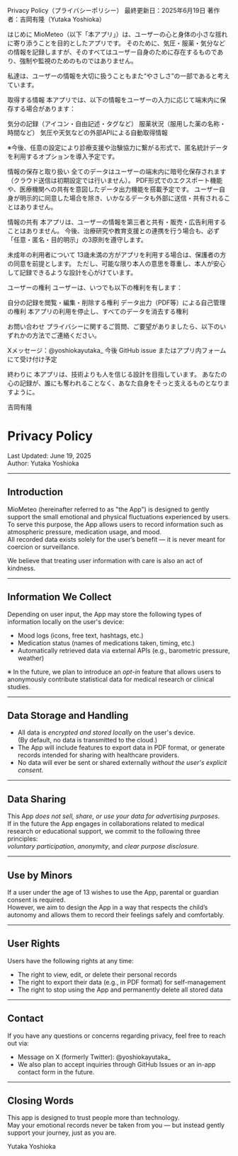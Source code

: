 Privacy Policy（プライバシーポリシー）
最終更新日：2025年6月19日
著作者：吉岡有隆（Yutaka Yoshioka）

はじめに
MioMeteo（以下「本アプリ」）は、ユーザーの心と身体の小さな揺れに寄り添うことを目的としたアプリです。
そのために、気圧・服薬・気分などの情報を記録しますが、そのすべてはユーザー自身のために存在するものであり、強制や監視のためのものではありません。

私達は、ユーザーの情報を大切に扱うこともまた“やさしさ”の一部であると考えています。

取得する情報
本アプリでは、以下の情報をユーザーの入力に応じて端末内に保存する場合があります：

気分の記録（アイコン・自由記述・タグなど）
服薬状況（服用した薬の名称・時間など）
気圧や天気などの外部APIによる自動取得情報

※今後、任意の設定により診療支援や治験協力に繋がる形式で、匿名統計データを利用するオプションを導入予定です。

情報の保存と取り扱い
全てのデータはユーザーの端末内に暗号化保存されます（クラウド送信は初期設定では行いません）。
PDF形式でのエクスポート機能や、医療機関への共有を意図したデータ出力機能を搭載予定です。
ユーザー自身が明示的に同意した場合を除き、いかなるデータも外部に送信・共有されることはありません。

情報の共有
本アプリは、ユーザーの情報を第三者と共有・販売・広告利用することはありません。
今後、治療研究や教育支援との連携を行う場合も、必ず「任意・匿名・目的明示」の3原則を遵守します。

未成年の利用者について
13歳未満の方がアプリを利用する場合は、保護者の方の同意を前提とします。
ただし、可能な限り本人の意思を尊重し、本人が安心して記録できるような設計を心がけています。

ユーザーの権利
ユーザーは、いつでも以下の権利を有します：

自分の記録を閲覧・編集・削除する権利
データ出力（PDF等）による自己管理の権利
本アプリの利用を停止し、すべてのデータを消去する権利

お問い合わせ
プライバシーに関するご質問、ご要望がありましたら、以下のいずれかの方法でご連絡ください。

Xメッセージ：@yoshiokayutaka_
今後 GitHub issue またはアプリ内フォームにて受け付け予定

終わりに
本アプリは、技術よりも人を信じる設計を目指しています。
あなたの心の記録が、誰にも奪われることなく、あなた自身をそっと支えるものとなりますように。

吉岡有隆

# Privacy Policy  
Last Updated: June 19, 2025  
Author: Yutaka Yoshioka

---

## Introduction

MioMeteo (hereinafter referred to as "the App") is designed to gently support the small emotional and physical fluctuations experienced by users.  
To serve this purpose, the App allows users to record information such as atmospheric pressure, medication usage, and mood.  
All recorded data exists solely for the user’s benefit — it is never meant for coercion or surveillance.

We believe that treating user information with care is also an act of kindness.

---

## Information We Collect

Depending on user input, the App may store the following types of information locally on the user's device:

- Mood logs (icons, free text, hashtags, etc.)  
- Medication status (names of medications taken, timing, etc.)  
- Automatically retrieved data via external APIs (e.g., barometric pressure, weather)

※ In the future, we plan to introduce an *opt-in* feature that allows users to anonymously contribute statistical data for medical research or clinical studies.

---

## Data Storage and Handling

- All data is *encrypted and stored locally* on the user's device.  
  (By default, no data is transmitted to the cloud.)
- The App will include features to export data in PDF format, or generate records intended for sharing with healthcare providers.
- No data will ever be sent or shared externally *without the user's explicit consent*.

---

## Data Sharing

This App *does not sell, share, or use your data for advertising purposes*.  
If in the future the App engages in collaborations related to medical research or educational support, we commit to the following three principles:  
*voluntary participation*, *anonymity*, and *clear purpose disclosure*.

---

## Use by Minors

If a user under the age of 13 wishes to use the App, parental or guardian consent is required.  
However, we aim to design the App in a way that respects the child’s autonomy and allows them to record their feelings safely and comfortably.

---

## User Rights

Users have the following rights at any time:

- The right to view, edit, or delete their personal records  
- The right to export their data (e.g., in PDF format) for self-management  
- The right to stop using the App and permanently delete all stored data

---

## Contact

If you have any questions or concerns regarding privacy, feel free to reach out via:

- Message on X (formerly Twitter): @yoshiokayutaka_
- We also plan to accept inquiries through GitHub Issues or an in-app contact form in the future.

---

## Closing Words

This app is designed to trust people more than technology.  
May your emotional records never be taken from you — but instead gently support your journey, just as you are.

Yutaka Yoshioka
